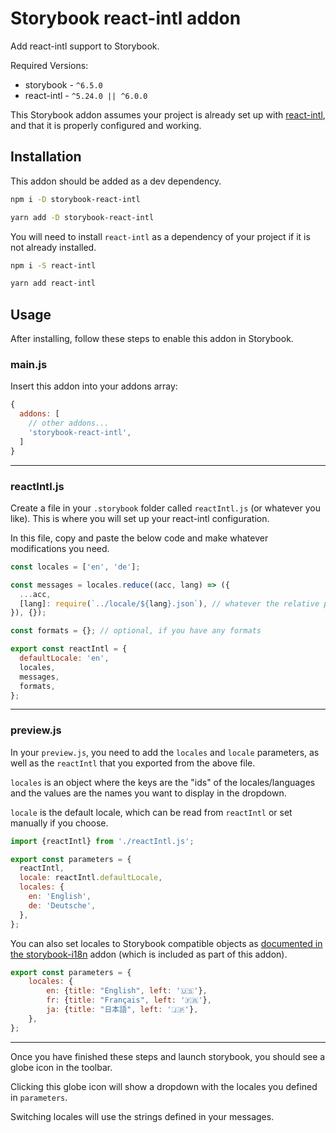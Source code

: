 # Storybook react-intl addon

Add react-intl support to Storybook.

Required Versions:
* storybook - `^6.5.0`
* react-intl - `^5.24.0 || ^6.0.0`

This Storybook addon assumes your project is already set up with [react-intl](https://formatjs.io/docs/react-intl/), and that it is properly configured and working.

## Installation

This addon should be added as a dev dependency.

```bash
npm i -D storybook-react-intl
```

```bash
yarn add -D storybook-react-intl
```

You will need to install `react-intl` as a dependency of your project if it is not already installed.
```bash
npm i -S react-intl
```

```bash
yarn add react-intl
```

## Usage

After installing, follow these steps to enable this addon in Storybook.

### main.js
Insert this addon into your addons array:
```javascript
{
  addons: [
    // other addons...
    'storybook-react-intl',
  ]
}
```
---

### reactIntl.js
Create a file in your `.storybook` folder called `reactIntl.js` (or whatever you like). This is where you will set up your react-intl configuration.

In this file, copy and paste the below code and make whatever modifications you need.
```javascript
const locales = ['en', 'de'];

const messages = locales.reduce((acc, lang) => ({
  ...acc,
  [lang]: require(`../locale/${lang}.json`), // whatever the relative path to your messages json is
}), {});

const formats = {}; // optional, if you have any formats

export const reactIntl = {
  defaultLocale: 'en',
  locales,
  messages,
  formats,
};
```
---

### preview.js
In your `preview.js`, you need to add the `locales` and `locale` parameters, as well as the `reactIntl` that you exported from the above file.

`locales` is an object where the keys are the "ids" of the locales/languages and the values are the names you want to display in the dropdown.

`locale` is the default locale, which can be read from `reactIntl` or set manually if you choose.

```javascript
import {reactIntl} from './reactIntl.js';

export const parameters = {
  reactIntl,
  locale: reactIntl.defaultLocale,
  locales: {
    en: 'English',
    de: 'Deutsche',  
  },
};
```

You can also set locales to Storybook compatible objects as [documented in the storybook-i18n](https://github.com/stevensacks/storybook-i18n#end-users) addon (which is included as part of this addon).

```javascript
export const parameters = {
    locales: {
        en: {title: "English", left: '🇺🇸'},
        fr: {title: "Français", left: '🇫🇷'},
        ja: {title: "日本語", left: '🇯🇵'},
    },
};
```

---
Once you have finished these steps and launch storybook, you should see a globe icon in the toolbar.

Clicking this globe icon will show a dropdown with the locales you defined in `parameters`.

Switching locales will use the strings defined in your messages.
